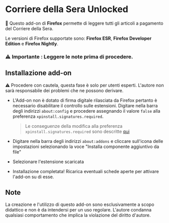 # Corriere della Sera Unlocked
📰 Questo add-on di <b>Firefox</b> permette di leggere tutti gli articoli a pagamento del Corriere della Sera.

Le versioni di Firefox supportate sono: <b>Firefox ESR</b>, <b>Firefox Developer Edition</b> e <b>Firefox Nightly</b>.

### ⚠ Importante : Leggere le note prima di procedere.

## Installazione add-on
⚠ Procedere con cautela, questa fase è solo per utenti esperti. L'autore non sarà responsabile dei problemi che ne possono derivare.

* L'Add-on non è dotato di firma digitale rilasciata da Firefox pertanto è necessario disabilitare il controllo sulle estensioni. Digitare nella barra degli indirizzi <code>about:config</code> e procedere assegnando il valore <code>false</code> alla preferenza <code>xpinstall.signatures.required</code>.
  
  > Le conseguenze della modifica alla preferenza <code>xpinstall.signatures.required</code> sono descritte <a href="https://support.mozilla.org/it/kb/firma-componenti-aggiuntivi-firefox">qui</a>
  
* Digitare nella barra degli indirizzi <code>about:addons</code> e cliccare sull'icona delle impostazioni selezionando la voce "Installa componente aggiuntivo da file"
* Selezionare l'estensione scaricata
* Installazione completata! Ricarica eventuali schede aperte per attivare l'add-on su di esse.

## Note
La creazione e l'utilizzo di questo add-on sono esclusivamente a scopo didattico e non è da intendersi per un uso regolare. L'autore condanna qualsiasi comportamento che implica la violazione del diritto d'autore. 
